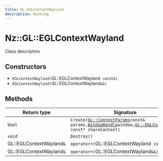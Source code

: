 ```yaml
---
title: GL.EGLContextWayland
description: Nothing
---
```


# Nz::GL::EGLContextWayland

Class description

## Constructors

- `EGLContextWayland(`GL::EGLContextWayland` const&)`
- `EGLContextWayland(`GL::EGLContextWayland`&&)`

## Methods

| Return type | Signature |
| ----------- | --------- |
| `bool` | `Create(`[`GL::ContextParams`](documentation/generated/OpenGLRenderer/GL.ContextParams.md)` const& params, `[`WindowHandle`](documentation/generated/Platform/WindowHandle.md)` window, `[`GL::EGLContextBase`](documentation/generated/OpenGLRenderer/GL.EGLContextBase.md)` const* shareContext)` |
| `void` | `Destroy()` |
| GL::EGLContextWayland`&` | `operator=(`GL::EGLContextWayland` const&)` |
| GL::EGLContextWayland`&` | `operator=(`GL::EGLContextWayland`&&)` |
